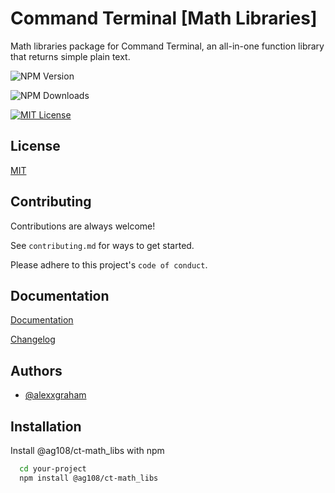 
# Command Terminal [Math Libraries]

Math libraries package for Command Terminal, an all-in-one function library that returns simple plain text.

![NPM Version](https://img.shields.io/npm/v/%40ag108%2Fct-math_libs)

![NPM Downloads](https://img.shields.io/npm/dm/%40ag108%2Fct-math_libs)

[![MIT License](https://img.shields.io/badge/License-MIT-green.svg)](https://choosealicense.com/licenses/mit/)


## License

[MIT](https://www.github.com/alexxgraham/ct-math_libs/blob/main/LICENSE.md)


## Contributing

Contributions are always welcome!

See `contributing.md` for ways to get started.

Please adhere to this project's `code of conduct`.


## Documentation

[Documentation](https://www.github.com/alexxgraham/ct-math_libs/blob/main/docs.md)

[Changelog](https://www.github.com/alexxgraham/ct-math_libs/blob/main/contributing.md)


## Authors

- [@alexxgraham](https://www.github.com/alexxgraham)


## Installation

Install @ag108/ct-math_libs with npm

```bash
  cd your-project
  npm install @ag108/ct-math_libs
```
